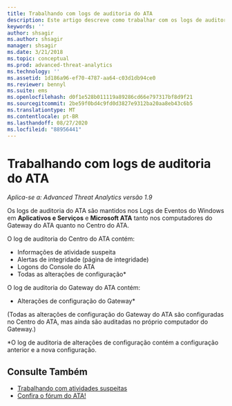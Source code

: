 ```yaml
---
title: Trabalhando com logs de auditoria do ATA
description: Este artigo descreve como trabalhar com os logs de auditoria do ATA no Log de Eventos do Windows.
keywords: ''
author: shsagir
ms.author: shsagir
manager: shsagir
ms.date: 3/21/2018
ms.topic: conceptual
ms.prod: advanced-threat-analytics
ms.technology: ''
ms.assetid: 1d186a96-ef70-4787-aa64-c03d1db94ce0
ms.reviewer: bennyl
ms.suite: ems
ms.openlocfilehash: d0f1e528b011119a89286cd66e797317bf8d9f21
ms.sourcegitcommit: 2be59f0bd4c9fd0d3827e9312ba20aa8eb43c6b5
ms.translationtype: MT
ms.contentlocale: pt-BR
ms.lasthandoff: 08/27/2020
ms.locfileid: "88956441"
---
```

# <a name="working-with-ata-audit-logs"></a>Trabalhando com logs de auditoria do ATA


*Aplica-se a: Advanced Threat Analytics versão 1.9*

Os logs de auditoria do ATA são mantidos nos Logs de Eventos do Windows em **Aplicativos e Serviços** e **Microsoft ATA** tanto nos computadores do Gateway do ATA quanto no Centro do ATA.

O log de auditoria do Centro do ATA contém:
- Informações de atividade suspeita
- Alertas de integridade (página de integridade)
- Logons do Console do ATA
- Todas as alterações de configuração*

O log de auditoria do Gateway do ATA contém:
- Alterações de configuração do Gateway* 

(Todas as alterações de configuração do Gateway do ATA são configuradas no Centro do ATA, mas ainda são auditadas no próprio computador do Gateway.)

*O log de auditoria de alterações de configuração contém a configuração anterior e a nova configuração.


## <a name="see-also"></a>Consulte Também
- [Trabalhando com atividades suspeitas](working-with-suspicious-activities.md)
- [Confira o fórum do ATA!](https://social.technet.microsoft.com/Forums/security/home?forum=mata)
